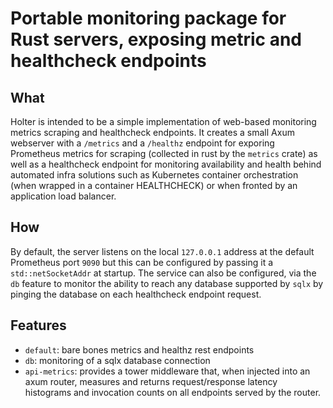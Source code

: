 # Portable monitoring package for Rust servers, exposing metric and healthcheck endpoints

## What

Holter is intended to be a simple implementation of web-based monitoring metrics scraping
and healthcheck endpoints. It creates a small Axum webserver with a `/metrics` and a `/healthz`
endpoint for exporing Prometheus metrics for scraping (collected in rust by the `metrics` crate)
as well as a healthcheck endpoint for monitoring availability and health behind automated infra
solutions such as Kubernetes container orchestration (when wrapped in a container HEALTHCHECK) or
when fronted by an application load balancer.

## How

By default, the server listens on the local `127.0.0.1` address at the default Prometheus port
`9090` but this can be configured by passing it a `std::netSocketAddr` at startup. The service can
also be configured, via the `db` feature to monitor the ability to reach any database supported by
`sqlx` by pinging the database on each healthcheck endpoint request.

## Features

- `default`: bare bones metrics and healthz rest endpoints
- `db`: monitoring of a sqlx database connection
- `api-metrics`: provides a tower middleware that, when injected into an axum router, measures
and returns request/response latency histograms and invocation counts on all endpoints served by the router.
